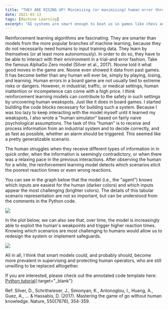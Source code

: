 ```yaml
---
title: "THEY ARE RISING UP! Minimizing (or maximizing) human error through reinforcement learning algorithms"
date: 2021-03-13
tags: [Machine Learning]
excerpt: "AI systems are smart enough to beat us in games like chess and Go. Why not use it to detect human weaknesses elsewhere?"
---
```


Reinforcement learning algorithms are fascinating. They are smarter than models from the more popular branches of machine learning, because they do not necessarily need humans to input training data. They learn by themselves (or at least more autonomously). In order to do so, they have to be able to interact with their environment in a trial-and error fashion. Take the famous AlphaGo Zero model (Silver et al., 2017). Noone told it what good moves in the game are. Noone even showed it data from past games. It has become better than any human will ever be, simply by playing, losing, and learning. 
Human errors in a board game are not usually tied to extreme risks or dangers. However, in industrial, traffic, or medical settings, human inattention or incompetence can come with a high price. I think reinforcement learning models can contribute to the safety in such settings by uncovering human weakspots. Just like it does in board games. 
I started building the code blocks necessary for building such a system. Because I was too lazy to keep interacting with the model myself until it learned my weakspots, I also wrote a "human simulator" based on fairly naive psychological assumptions.
The task of this "human" is to receive and process information from an industrial system and to decide correctly, and as fast as possible, whether an alarm should be triggered. This seemed like a pretty generalizable scenario.

The human struggles when they receive different types of information in in quick order, when the information is seemingly contradictory, or when there was a relaxing pace in the previous interactions. After observing the human for a while, the reinforcement learning model detects which scenarios elicit the poorest reaction times or even wrong reactions.

You can see in the graph below that the model (i.e., the "agent") knows which inputs are easiest for the human (darker colors) and which inputs appear the most challenging (brighter colors). The details of this tabular scenario representation are not so important, but can be understood from the comments in the Python code.

<img src="{{site.baseurl}}/assets/heatmap.png">

In the plot below, we can also see that, over time, the model is increasingly able to exploit the human's weakpoints and trigger higher reaction times. Knowing which scenarios are most challenging to humans would allow us to redesign the system or implement safeguards. 

<img src="{{site.baseurl}}/assets/learning curve.png">

All in all, I think that smart models could, and probably should, become more prevalent in supervising and protecting human operators, who are still unwilling to be replaced alltogether.

If you are interested, please check out the annotated code template here: [Python tutorial](https://osf.io/bg4e7/){:target="_blank"}


Ref:
Silver, D., Schrittwieser, J., Simonyan, K., Antonoglou, I., Huang, A., Guez, A., ... & Hassabis, D. (2017). Mastering the game of go without human knowledge. Nature, 550(7676), 354-359.